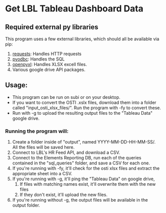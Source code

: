 # Get LBL Tableau Dashboard Data

## Required external py libraries
This program uses a few external libraries, which should all be available via pip:
1. [requests](http://requests.readthedocs.org/en/latest/): Handles HTTP requests
2. [pyodbc](https://github.com/mkleehammer/pyodbc/wiki): Handles the SQL
3. [openpyxl](https://openpyxl.readthedocs.io/en/stable/): Handles XLSX excell files.
4. Various google drive API packages.

## Usage:
- This program can be run on subi or on your desktop.
- If you want to convert the OSTI .xslx files, download them into a folder called "input_osti_xlsx_files/". Run the program with -fy to convert these.
- Run with -g to upload the resulting output files to the "Tableau Data" google drive.

### Running the program will:
1. Create a folder inside of "output", named YYYY-MM-DD-HH-MM-SS/. All the files will be saved here.
2. Connect to LBL's HR Feed API, and download a CSV.
3. Connect to the Elements Reporting DB, run each of the queries contained in the "sql_queries" folder, and save a CSV for each one.
4. If you're running with -fy, it'll check for the osti xlsx files and extract the appropriate sheet into a CSV.
5. If you're running with -g, it'll ping the "Tableau Data" on google drive,
    1. If files with matching names exist, it'll overwrite them with the new files
    2. If they don't exist, it'll upload the new files.
6. If you're running without -g, the output files will be available in the output folder.
